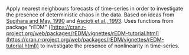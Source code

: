 Apply nearest neighbours forecasts of time-series in order to investigate the presence of deterministic chaos in the data. Based on ideas from [Sugihara and May, 1990](https://www.nature.com/articles/344734a0) and [Ascioti et al., 1993](https://academic.oup.com/plankt/article/15/6/603/1522137).
Uses functions from package "rEDM" ([https://cran.r-project.org/web/packages/rEDM/vignettes/rEDM-tutorial.html](https://cran.r-project.org/web/packages/rEDM/vignettes/rEDM-tutorial.html)) to investigate the presence of nonlinearity in time-series.
